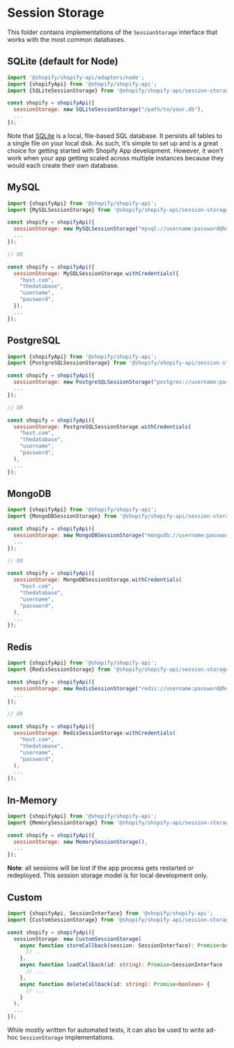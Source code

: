 # Session Storage

This folder contains implementations of the `SessionStorage` interface that works with the most common databases.

## SQLite (default for Node)

```js
import '@shopify/shopify-api/adapters/node';
import {shopifyApi} from '@shopify/shopify-api';
import {SQLiteSessionStorage} from '@shopify/shopify-api/session-storage/sqlite';

const shopify = shopifyApi({
  sessionStorage: new SQLiteSessionStorage("/path/to/your.db"),
  ...
});
```

Note that [SQLite] is a local, file-based SQL database. It persists all tables to a single file on your local disk. As such, it’s simple to set up and is a great choice for getting started with Shopify App development. However, it won’t work when your app getting scaled across multiple instances because they would each create their own database.

## MySQL

```js
import {shopifyApi} from '@shopify/shopify-api';
import {MySQLSessionStorage} from '@shopify/shopify-api/session-storage/mysql';

const shopify = shopifyApi({
  sessionStorage: new MySQLSessionStorage("mysql://username:password@host/database"),
  ...
});

// OR

const shopify = shopifyApi({
  sessionStorage: MySQLSessionStorage.withCredentials({
    "host.com",
    "thedatabase",
    "username",
    "password",
  }),
  ...
});
```

## PostgreSQL

```js
import {shopifyApi} from '@shopify/shopify-api';
import {PostgreSQLSessionStorage} from '@shopify/shopify-api/session-storage/postgresql';

const shopify = shopifyApi({
  sessionStorage: new PostgreSQLSessionStorage("postgres://username:password@host/database"),
  ...
});

// OR

const shopify = shopifyApi({
  sessionStorage: PostgreSQLSessionStorage.withCredentials(
    "host.com",
    "thedatabase",
    "username",
    "password",
  ),
  ...
});
```

## MongoDB

```js
import {shopifyApi} from '@shopify/shopify-api';
import {MongoDBSessionStorage} from '@shopify/shopify-api/session-storage/mongodb';

const shopify = shopifyApi({
  sessionStorage: new MongoDBSessionStorage("mongodb://username:password@host/", "database"),
  ...
});

// OR

const shopify = shopifyApi({
  sessionStorage: MongoDBSessionStorage.withCredentials(
    "host.com",
    "thedatabase",
    "username",
    "password",
  ),
  ...
});
```

## Redis

```js
import {shopifyApi} from '@shopify/shopify-api';
import {RedisSessionStorage} from '@shopify/shopify-api/session-storage/redis';

const shopify = shopifyApi({
  sessionStorage: new RedisSessionStorage("redis://username:password@host/database"),
  ...
});

// OR

const shopify = shopifyApi({
  sessionStorage: RedisSessionStorage.withCredentials(
    "host.com",
    "thedatabase",
    "username",
    "password",
  ),
  ...
});
```

## In-Memory

```js
import {shopifyApi} from '@shopify/shopify-api';
import {MemorySessionStorage} from '@shopify/shopify-api/session-storage/memory';

const shopify = shopifyApi({
  sessionStorage: new MemorySessionStorage(),
  ...
});
```

**Note**: all sessions will be lost if the app process gets restarted or redeployed. This session storage model is for local development only.

## Custom

```ts
import {shopifyApi, SessionInterface} from '@shopify/shopify-api';
import {CustomSessionStorage} from '@shopify/shopify-api/session-storage/custom';

const shopify = shopifyApi({
  sessionStorage: new CustomSessionStorage(
    async function storeCallback(session: SessionInterface): Promise<boolean> {
      // ..
    },
    async function loadCallback(id: string): Promise<SessionInterface | undefined> {
      // ...
    },
    async function deleteCallback(id: string): Promise<boolean> {
      // ...
    }
  ),
  ...
});
```

While mostly written for automated tests, it can also be used to write ad-hoc `SessionStorage` implementations.

[sqlite]: https://www.sqlite.org/
